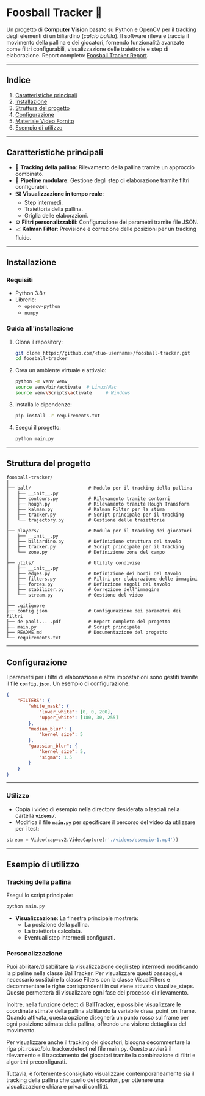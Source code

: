 # **Foosball Tracker** 🎱

Un progetto di **Computer Vision** basato su Python e OpenCV per il tracking degli elementi di un biliardino (*calcio balilla*). Il software rileva e traccia il movimento della pallina e dei giocatori, fornendo funzionalità avanzate come filtri configurabili, visualizzazione delle traiettorie e step di elaborazione.
Report completo: [Foosball Tracker Report](./de-paoli-roberto-foosball_tracker-report.pdf).

---

## **Indice**
1. [Caratteristiche principali](#caratteristiche-principali)
2. [Installazione](#installazione)
3. [Struttura del progetto](#struttura-del-progetto)
4. [Configurazione](#configurazione)
5. [Materiale Video Fornito](#materiale-video-fornito)
6. [Esempio di utilizzo](#esempio-di-utilizzo)

---

## **Caratteristiche principali**

- 🎯 **Tracking della pallina**: Rilevamento della pallina tramite un approccio combinato.
- 🧩 **Pipeline modulare**: Gestione degli step di elaborazione tramite filtri configurabili.
- 🖼️ **Visualizzazione in tempo reale**: 
  - Step intermedi.
  - Traiettoria della pallina.
  - Griglia delle elaborazioni.
- ⚙️ **Filtri personalizzabili**: Configurazione dei parametri tramite file JSON.
- 📈 **Kalman Filter**: Previsione e correzione delle posizioni per un tracking fluido.

---

## **Installazione**

### **Requisiti**
- Python 3.8+
- Librerie:
  - `opencv-python`
  - `numpy`

### **Guida all'installazione**
1. Clona il repository:
   ```bash
   git clone https://github.com/<tuo-username>/foosball-tracker.git
   cd foosball-tracker
   ```
2. Crea un ambiente virtuale e attivalo:
   ```bash
   python -m venv venv
   source venv/bin/activate  # Linux/Mac
   source venv\Scripts\activate     # Windows
   ```
3. Installa le dipendenze:
   ```bash
   pip install -r requirements.txt
   ```
4. Esegui il progetto:
   ```bash
   python main.py
   ```

---

## **Struttura del progetto**

```
foosball-tracker/
│
├── ball/                     # Modulo per il tracking della pallina
│   ├── __init__.py
│   ├── contours.py           # Rilevamento tramite contorni
│   ├── hough.py              # Rilevamento tramite Hough Transform
│   ├── kalman.py             # Kalman Filter per la stima
│   ├── tracker.py            # Script principale per il tracking
│   └── trajectory.py         # Gestione delle traiettorie
│
├── players/                  # Modulo per il tracking dei giocatori
│   ├── __init__.py
│   ├── biliardino.py         # Definizione struttura del tavolo
│   ├── tracker.py            # Script principale per il tracking
│   └── zone.py               # Definizione zone del campo
│
├── utils/                    # Utility condivise
│   ├── __init__.py
│   ├── edges.py              # Definizione dei bordi del tavolo
│   ├── filters.py            # Filtri per elaborazione delle immagini
│   ├── forces.py             # Definzione angoli del tavolo
│   ├── stabilizer.py         # Correzione dell'immagine
│   └── stream.py             # Gestione del video
│
├── .gitignore                
├── config.json               # Configurazione dei parametri dei filtri
├── de-paoli... .pdf          # Report completo del progetto
├── main.py                   # Script principale
├── README.md                 # Documentazione del progetto
└── requirements.txt          
```

---

## **Configurazione**

I parametri per i filtri di elaborazione e altre impostazioni sono gestiti tramite il file **`config.json`**. Un esempio di configurazione:

```json
{
    "FILTERS": {
        "white_mask": {
            "lower_white": [0, 0, 200],
            "upper_white": [180, 30, 255]
        },
        "median_blur": {
            "kernel_size": 5
        },
        "gaussian_blur": {
            "kernel_size": 5,
            "sigma": 1.5
        }
    }
}
```
---


### **Utilizzo**
- Copia i video di esempio nella directory desiderata o lasciali nella cartella **`videos/`**.  
- Modifica il file **`main.py`** per specificare il percorso del video da utilizzare per i test:
```py
stream = Video(cap=cv2.VideoCapture(r'./videos/esempio-1.mp4'))
```

---

## **Esempio di utilizzo**

### **Tracking della pallina**
Esegui lo script principale:
```bash
python main.py
```
- **Visualizzazione**: La finestra principale mostrerà:
  - La posizione della pallina.
  - La traiettoria calcolata.
  - Eventuali step intermedi configurati.

### **Personalizzazione**
Puoi abilitare/disabilitare la visualizzazione degli step intermedi modificando la pipeline nella classe BallTracker. Per visualizzare questi passaggi, è necessario sostituire la classe Filters con la classe VisualFilters e decommentare le righe corrispondenti in cui viene attivato visualize_steps. Questo permetterà di visualizzare ogni fase del processo di rilevamento.

Inoltre, nella funzione detect di BallTracker, è possibile visualizzare le coordinate stimate della pallina abilitando la variabile draw_point_on_frame. Quando attivata, questa opzione disegnerà un punto rosso sul frame per ogni posizione stimata della pallina, offrendo una visione dettagliata del movimento.

Per visualizzare anche il tracking dei giocatori, bisogna decommentare la riga pit_rosso/blu_tracker.detect nel file main.py. Questo avvierà il rilevamento e il tracciamento dei giocatori tramite la combinazione di filtri e algoritmi preconfigurati.

Tuttavia, è fortemente sconsigliato visualizzare contemporaneamente sia il tracking della pallina che quello dei giocatori, per ottenere una visualizzazione chiara e priva di conflitti.